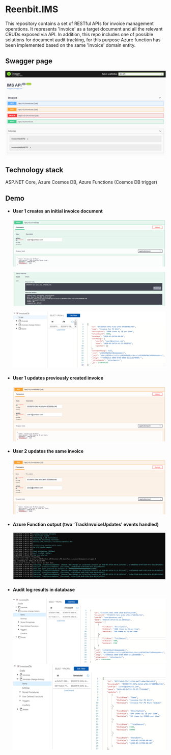 # Reenbit.IMS
This repository contains a set of RESTful APIs for invoice management operations. It represents 'Invoice' as a target document and all the relevant CRUDs exposed via API. In addition, this repo includes one of possible solutions for document audit tracking, for this purpose Azure function has been implemented based on the same 'Invoice' domain entity.

## Swagger page

![Swagger page](/Images/swagger-page.PNG)

## Technology stack
ASP.NET Core, Azure Cosmos DB, Azure Functions (Cosmos DB trigger)

## Demo

- #### User 1 creates an initial invoice document
  ![Create invoice request](/Images/CreateInvoiceRequest.PNG)
  
  ![Create invoice response](/Images/CreateInvoiceResponse.PNG)
  
  ![Created invoice](/Images/CreatedInvoiceInDb.PNG)
  
- #### User 1 updates previously created invoice
  ![Update invoice by user 1](/Images/UpdateInvoiceByUser1.PNG)
- #### User 2 updates the same invoice
  ![Update invoice by user 2](/Images/UpdateInvoiceByUser2.PNG)
- #### Azure Function output (two 'TrackInvoiceUpdates' events handled)
  ![Azure Function Output](/Images/AzureFunctionOutput.PNG)
- #### Audit log results in database
  ![Audit Log 1](/Images/AuditLog1.PNG)
  ![Audit Log 2](/Images/AuditLog2.PNG)
  
